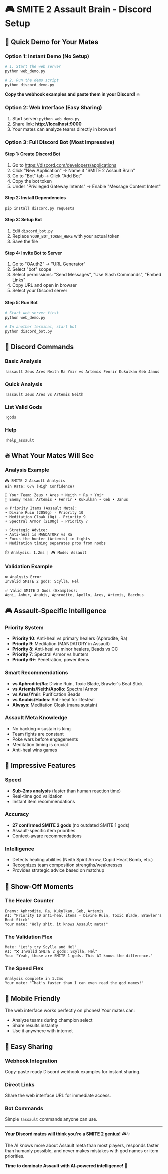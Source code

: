 # 🎮 SMITE 2 Assault Brain - Discord Setup

## 🚀 Quick Demo for Your Mates

### Option 1: Instant Demo (No Setup)
```bash
# 1. Start the web server
python web_demo.py

# 2. Run the demo script
python discord_demo.py
```

**Copy the webhook examples and paste them in your Discord!** 🔥

### Option 2: Web Interface (Easy Sharing)
1. Start server: `python web_demo.py`
2. Share link: **http://localhost:9000**
3. Your mates can analyze teams directly in browser!

### Option 3: Full Discord Bot (Most Impressive)

#### Step 1: Create Discord Bot
1. Go to https://discord.com/developers/applications
2. Click "New Application" → Name it "SMITE 2 Assault Brain"
3. Go to "Bot" tab → Click "Add Bot"
4. Copy the bot token
5. Under "Privileged Gateway Intents" → Enable "Message Content Intent"

#### Step 2: Install Dependencies
```bash
pip install discord.py requests
```

#### Step 3: Setup Bot
1. Edit `discord_bot.py`
2. Replace `YOUR_BOT_TOKEN_HERE` with your actual token
3. Save the file

#### Step 4: Invite Bot to Server
1. Go to "OAuth2" → "URL Generator"
2. Select "bot" scope
3. Select permissions: "Send Messages", "Use Slash Commands", "Embed Links"
4. Copy URL and open in browser
5. Select your Discord server

#### Step 5: Run Bot
```bash
# Start web server first
python web_demo.py

# In another terminal, start bot
python discord_bot.py
```

## 🎯 Discord Commands

### Basic Analysis
```
!assault Zeus Ares Neith Ra Ymir vs Artemis Fenrir Kukulkan Geb Janus
```

### Quick Analysis
```
!assault Zeus Ares vs Artemis Neith
```

### List Valid Gods
```
!gods
```

### Help
```
!help_assault
```

## 🔥 What Your Mates Will See

### Analysis Example
```
🎮 SMITE 2 Assault Analysis
Win Rate: 67% (High Confidence)

👥 Your Team: Zeus • Ares • Neith • Ra • Ymir
👥 Enemy Team: Artemis • Fenrir • Kukulkan • Geb • Janus

🔥 Priority Items (Assault Meta):
• Divine Ruin (2050g) - Priority 10
• Meditation Cloak (0g) - Priority 9
• Spectral Armor (2100g) - Priority 7

⚡ Strategic Advice:
• Anti-heal is MANDATORY vs Ra
• Focus the hunter (Artemis) in fights
• Meditation timing separates pros from noobs

⏱️ Analysis: 1.2ms | 🎮 Mode: Assault
```

### Validation Example
```
❌ Analysis Error
Invalid SMITE 2 gods: Scylla, Hel

✅ Valid SMITE 2 Gods (Examples):
Agni, Anhur, Anubis, Aphrodite, Apollo, Ares, Artemis, Bacchus
```

## 🎮 Assault-Specific Intelligence

### Priority System
- **Priority 10**: Anti-heal vs primary healers (Aphrodite, Ra)
- **Priority 9**: Meditation (MANDATORY in Assault)
- **Priority 8**: Anti-heal vs minor healers, Beads vs CC
- **Priority 7**: Spectral Armor vs hunters
- **Priority 6+**: Penetration, power items

### Smart Recommendations
- **vs Aphrodite/Ra**: Divine Ruin, Toxic Blade, Brawler's Beat Stick
- **vs Artemis/Neith/Apollo**: Spectral Armor
- **vs Ares/Ymir**: Purification Beads
- **vs Anubis/Hades**: Anti-heal for lifesteal
- **Always**: Meditation Cloak (mana sustain)

### Assault Meta Knowledge
- No backing = sustain is king
- Team fights are constant
- Poke wars before engagements
- Meditation timing is crucial
- Anti-heal wins games

## 🚀 Impressive Features

### Speed
- **Sub-2ms analysis** (faster than human reaction time)
- Real-time god validation
- Instant item recommendations

### Accuracy
- **27 confirmed SMITE 2 gods** (no outdated SMITE 1 gods)
- Assault-specific item priorities
- Context-aware recommendations

### Intelligence
- Detects healing abilities (Neith Spirit Arrow, Cupid Heart Bomb, etc.)
- Recognizes team composition strengths/weaknesses
- Provides strategic advice based on matchup

## 🎉 Show-Off Moments

### The Healer Counter
```
Enemy: Aphrodite, Ra, Kukulkan, Geb, Artemis
AI: "Priority 10 anti-heal items - Divine Ruin, Toxic Blade, Brawler's Beat Stick"
Your mate: "Holy shit, it knows Assault meta!"
```

### The Validation Flex
```
Mate: "Let's try Scylla and Hel"
AI: "❌ Invalid SMITE 2 gods: Scylla, Hel"
You: "Yeah, those are SMITE 1 gods. This AI knows the difference."
```

### The Speed Flex
```
Analysis complete in 1.2ms
Your mate: "That's faster than I can even read the god names!"
```

## 📱 Mobile Friendly

The web interface works perfectly on phones! Your mates can:
- Analyze teams during champion select
- Share results instantly
- Use it anywhere with internet

## 🔗 Easy Sharing

### Webhook Integration
Copy-paste ready Discord webhook examples for instant sharing.

### Direct Links
Share the web interface URL for immediate access.

### Bot Commands
Simple `!assault` commands anyone can use.

---

**Your Discord mates will think you're a SMITE 2 genius!** 🎮✨

The AI knows more about Assault meta than most players, responds faster than humanly possible, and never makes mistakes with god names or item priorities.

**Time to dominate Assault with AI-powered intelligence!** 🚀